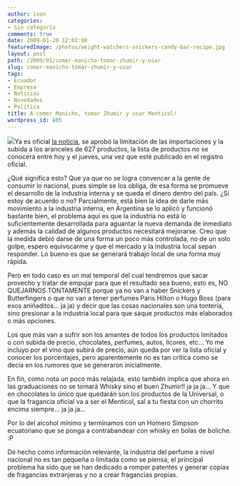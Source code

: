 ```yaml
---
author: ivan
categories:
- Sin categoría
comments: true
date: 2009-01-20 12:02:00
featuredImage: /photos/weight-watchers-snickers-candy-bar-recipe.jpg
layout: post
path: /2009/01/comer-manicho-tomar-zhumir-y-usar
slug: comer-manicho-tomar-zhumir-y-usar
tags:
- Ecuador
- Empresa
- Noticias
- Novedades
- Política
title: A comer Manicho, tomar Zhumir y usar Menticol!
wordpress_id: 805
---
```


[![](/photos/weight-watchers-snickers-candy-bar-recipe.jpg)](https://4.bp.blogspot.com/_T2UWuNJg3dQ/SXXhyTQvTaI/AAAAAAAABTg/czr5URiHVRY/s1600-h/weight+watchers+snickers+candy+bar+recipe.jpg)Ya es oficial [la noticia](https://www.eluniverso.com/2009/01/20/1/1356/AED7B00FD56B4CD2BE4B6A3D2CD978FF.html), se aprobó la limitación de las importaciones y la subida a los aranceles de 627 productos, la lista de productos no se conocerá entre hoy y el jueves, una vez que esté publicado en el registro oficial.

¿Qué significa esto? Que ya que no se logra convencer a la gente de consumir lo nacional, pues simple se los obliga, de esa forma se promueve el desarrollo de la industria interna y se queda el dinero dentro del país. ¿Si estoy de acuerdo o no? Parcialmente, está bien la idea de darle más movimiento a la industria interna, en Argentina se lo aplicó y funcionó bastante bien, el problema aquí es que la industria no está lo suficientemente desarrollada para aguantar la nueva demanda de inmediato y además la calidad de algunos productos necesitará mejorarse. Creo que la medida debió darse de una forma un poco más controlada, no de un solo golpe, espero equivocarme y que el mercado y la industria local sepan responder. Lo bueno es que se generará trabajo local de una forma muy rápida.

Pero en todo caso es un mal temporal del cual tendremos que sacar provecho y tratar de empujar para que el resultado sea bueno, esto es, NO QUEJARNOS TONTAMENTE porque ya no van a haber Snickers y Butterfingers o que no van a tener perfumes Paris Hilton o Hugo Boss (para esos aniñaditos... ja ja) y decir que las cosas nacionales son una tontería, sino presionar a la industria local para que saque productos más elaborados o más opciones.

Los que más van a sufrir son los amantes de todos los productos limitados o con subida de precio, chocolates, perfumes, autos, licores, etc... Yo me incluyo por el vino que subirá de precio, aún queda por ver la lista oficial y conocer los porcentajes, pero aparentemente no es tan crítica como se decía en los rumores que se generaron inicialmente.

En fin, como nota un poco más relajada, esto también implica que ahora en las graduaciones no se tomará Whisky sino el buen Zhumir!! ja ja ja... Y que en chocolates lo único que quedarán son los productos de la Universal, o que la fragancia oficial va a ser el Menticol, sal a tu fiesta con un chorrito encima siempre... ja ja ja...

Por lo del alcohol mínimo y terminamos con un Homero Simpson ecuatoriano que se ponga a contrabandear con whisky en bolas de boliche. :P

De hecho como información relevante, la industria del perfume a nivel nacional no es tan pequeña o limitada como se piensa, el principal problema ha sido que se han dedicado a romper patentes y generar copias de fragancias extranjeras y no a crear fragancias propias.